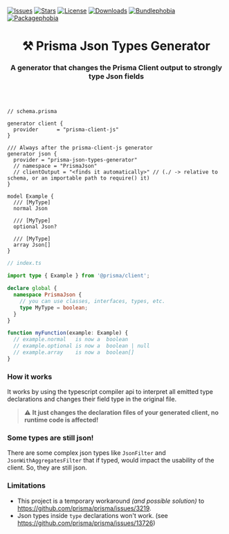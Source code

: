 [![Issues](https://img.shields.io/github/issues/arthurfiorette/prisma-json-types-generator?logo=github&label=Issues)](https://github.com/arthurfiorette/prisma-json-types-generator/issues)
[![Stars](https://img.shields.io/github/stars/arthurfiorette/prisma-json-types-generator?logo=github&label=Stars)](https://github.com/arthurfiorette/prisma-json-types-generator/stargazers)
[![License](https://img.shields.io/github/license/arthurfiorette/prisma-json-types-generator?logo=githu&label=License)](https://github.com/arthurfiorette/prisma-json-types-generator/blob/main/LICENSE)
[![Downloads](https://img.shields.io/npm/dw/prisma-json-types-generator?style=flat)](https://www.npmjs.com/package/prisma-json-types-generator)
[![Bundlephobia](https://img.shields.io/bundlephobia/minzip/prisma-json-types-generator/latest?style=flat)](https://bundlephobia.com/package/prisma-json-types-generator@latest)
[![Packagephobia](https://packagephobia.com/badge?p=prisma-json-types-generator@latest)](https://packagephobia.com/result?p=prisma-json-types-generator@latest)

<h1 align=center>
⚒️ Prisma Json Types Generator
</h1>

<h3 align=center>
A generator that changes the Prisma Client output to strongly type Json fields
</h3>

<br />
<br />

```prisma
// schema.prisma

generator client {
  provider      = "prisma-client-js"
}

/// Always after the prisma-client-js generator
generator json {
  provider = "prisma-json-types-generator"
  // namespace = "PrismaJson"
  // clientOutput = "<finds it automatically>" // (./ -> relative to schema, or an importable path to require() it)
}

model Example {
  /// [MyType]
  normal Json

  /// [MyType]
  optional Json?

  /// [MyType]
  array Json[]
}
```

```ts
// index.ts

import type { Example } from '@prisma/client';

declare global {
  namespace PrismaJson {
    // you can use classes, interfaces, types, etc.
    type MyType = boolean;
  }
}

function myFunction(example: Example) {
  // example.normal   is now a  boolean
  // example.optional is now a  boolean | null
  // example.array    is now a  boolean[]
}
```

### How it works

It works by using the typescript compiler api to interpret all emitted type declarations
and changes their field type in the original file.

> ⚠️ **It just changes the declaration files of your generated client, no runtime code is
> affected!**

### Some types are still json!

There are some complex json types like `JsonFilter` and `JsonWithAggregatesFilter` that if typed, would
impact the usability of the client. So, they are still json.

### Limitations

- This project is a temporary workaround _(and possible solution)_ to https://github.com/prisma/prisma/issues/3219.
- Json types inside `type` declarations won't work. (see
  https://github.com/prisma/prisma/issues/13726)
